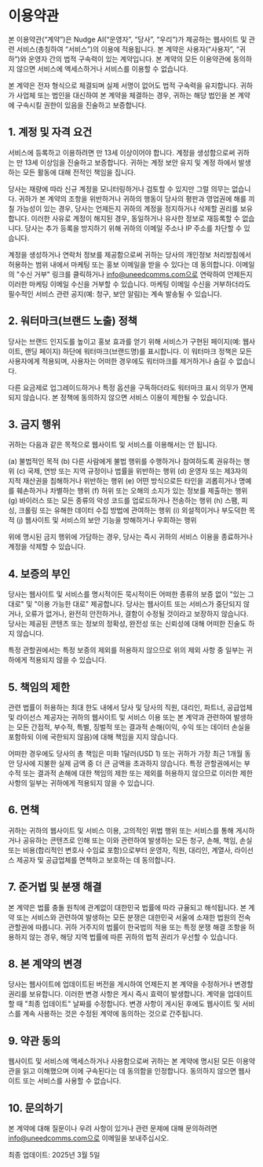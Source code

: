 # 이용약관
본 이용약관(“계약”)은 Nudge AI(“운영자”, “당사”, “우리”)가 제공하는 웹사이트 및 관련 서비스(총칭하여 “서비스”)의 이용에 적용됩니다. 본 계약은 사용자(“사용자”, “귀하”)와 운영자 간의 법적 구속력이 있는 계약입니다. 본 계약의 모든 이용약관에 동의하지 않으면 서비스에 액세스하거나 서비스를 이용할 수 없습니다.

본 계약은 전자 형식으로 체결되며 실제 서명이 없어도 법적 구속력을 유지합니다. 귀하가 사업체 또는 법인을 대신하여 본 계약을 체결하는 경우, 귀하는 해당 법인을 본 계약에 구속시킬 권한이 있음을 진술하고 보증합니다.

## 1. 계정 및 자격 요건
서비스에 등록하고 이용하려면 만 13세 이상이어야 합니다. 계정을 생성함으로써 귀하는 만 13세 이상임을 진술하고 보증합니다. 귀하는 계정 보안 유지 및 계정 하에서 발생하는 모든 활동에 대해 전적인 책임을 집니다.

당사는 재량에 따라 신규 계정을 모니터링하거나 검토할 수 있지만 그럴 의무는 없습니다. 귀하가 본 계약의 조항을 위반하거나 귀하의 행동이 당사의 평판과 영업권에 해를 끼칠 가능성이 있는 경우, 당사는 언제든지 귀하의 계정을 정지하거나 삭제할 권리를 보유합니다. 이러한 사유로 계정이 해지된 경우, 동일하거나 유사한 정보로 재등록할 수 없습니다. 당사는 추가 등록을 방지하기 위해 귀하의 이메일 주소나 IP 주소를 차단할 수 있습니다.

계정을 생성하거나 연락처 정보를 제공함으로써 귀하는 당사의 개인정보 처리방침에서 허용하는 범위 내에서 마케팅 또는 홍보 이메일을 받을 수 있다는 데 동의합니다. 이메일의 "수신 거부" 링크를 클릭하거나 info@uneedcomms.com으로 연락하여 언제든지 이러한 마케팅 이메일 수신을 거부할 수 있습니다. 마케팅 이메일 수신을 거부하더라도 필수적인 서비스 관련 공지(예: 청구, 보안 알림)는 계속 발송될 수 있습니다.

## 2. 워터마크(브랜드 노출) 정책
당사는 브랜드 인지도를 높이고 홍보 효과를 얻기 위해 서비스가 구현된 페이지(예: 웹사이트, 랜딩 페이지) 하단에 워터마크(브랜드명)를 표시합니다. 이 워터마크 정책은 모든 사용자에게 적용되며, 사용자는 어떠한 경우에도 워터마크를 제거하거나 숨길 수 없습니다.

다른 요금제로 업그레이드하거나 특정 옵션을 구독하더라도 워터마크 표시 의무가 면제되지 않습니다. 본 정책에 동의하지 않으면 서비스 이용이 제한될 수 있습니다.

## 3. 금지 행위
귀하는 다음과 같은 목적으로 웹사이트 및 서비스를 이용해서는 안 됩니다.

(a) 불법적인 목적
(b) 다른 사람에게 불법 행위를 수행하거나 참여하도록 권유하는 행위
(c) 국제, 연방 또는 지역 규정이나 법률을 위반하는 행위
(d) 운영자 또는 제3자의 지적 재산권을 침해하거나 위반하는 행위
(e) 어떤 방식으로든 타인을 괴롭히거나 명예를 훼손하거나 차별하는 행위
(f) 허위 또는 오해의 소지가 있는 정보를 제출하는 행위
(g) 바이러스 또는 모든 종류의 악성 코드를 업로드하거나 전송하는 행위
(h) 스팸, 피싱, 크롤링 또는 유해한 데이터 수집 방법에 관여하는 행위
(i) 외설적이거나 부도덕한 목적
(j) 웹사이트 및 서비스의 보안 기능을 방해하거나 우회하는 행위

위에 명시된 금지 행위에 가담하는 경우, 당사는 즉시 귀하의 서비스 이용을 종료하거나 계정을 삭제할 수 있습니다.

## 4. 보증의 부인
당사는 웹사이트 및 서비스를 명시적이든 묵시적이든 어떠한 종류의 보증 없이 "있는 그대로" 및 "이용 가능한 대로" 제공합니다. 당사는 웹사이트 또는 서비스가 중단되지 않거나, 오류가 없거나, 완전히 안전하거나, 결함이 수정될 것이라고 보장하지 않습니다. 당사는 제공된 콘텐츠 또는 정보의 정확성, 완전성 또는 신뢰성에 대해 어떠한 진술도 하지 않습니다.

특정 관할권에서는 특정 보증의 제외를 허용하지 않으므로 위의 제외 사항 중 일부는 귀하에게 적용되지 않을 수 있습니다.

## 5. 책임의 제한
관련 법률이 허용하는 최대 한도 내에서 당사 및 당사의 직원, 대리인, 파트너, 공급업체 및 라이선스 제공자는 귀하의 웹사이트 및 서비스 이용 또는 본 계약과 관련하여 발생하는 모든 간접적, 부수적, 특별, 징벌적 또는 결과적 손해(이익, 수익 또는 데이터 손실을 포함하되 이에 국한되지 않음)에 대해 책임을 지지 않습니다.

어떠한 경우에도 당사의 총 책임은 미화 1달러(USD 1) 또는 귀하가 가장 최근 1개월 동안 당사에 지불한 실제 금액 중 더 큰 금액을 초과하지 않습니다. 특정 관할권에서는 부수적 또는 결과적 손해에 대한 책임의 제한 또는 제외를 허용하지 않으므로 이러한 제한 사항의 일부는 귀하에게 적용되지 않을 수 있습니다.

## 6. 면책
귀하는 귀하의 웹사이트 및 서비스 이용, 고의적인 위법 행위 또는 서비스를 통해 게시하거나 공유하는 콘텐츠로 인해 또는 이와 관련하여 발생하는 모든 청구, 손해, 책임, 손실 또는 비용(합리적인 변호사 수임료 포함)으로부터 운영자, 직원, 대리인, 계열사, 라이선스 제공자 및 공급업체를 면책하고 보호하는 데 동의합니다.

## 7. 준거법 및 분쟁 해결
본 계약은 법률 충돌 원칙에 관계없이 대한민국 법률에 따라 규율되고 해석됩니다. 본 계약 또는 서비스와 관련하여 발생하는 모든 분쟁은 대한민국 서울에 소재한 법원의 전속 관할권에 따릅니다. 귀하 거주지의 법률이 한국법의 적용 또는 특정 분쟁 해결 조항을 허용하지 않는 경우, 해당 지역 법률에 따른 귀하의 법적 권리가 우선할 수 있습니다.

## 8. 본 계약의 변경
당사는 웹사이트에 업데이트된 버전을 게시하여 언제든지 본 계약을 수정하거나 변경할 권리를 보유합니다. 이러한 변경 사항은 게시 즉시 효력이 발생합니다. 계약을 업데이트할 때 "최종 업데이트" 날짜를 수정합니다. 변경 사항이 게시된 후에도 웹사이트 및 서비스를 계속 사용하는 것은 수정된 계약에 동의하는 것으로 간주됩니다.

## 9. 약관 동의
웹사이트 및 서비스에 액세스하거나 사용함으로써 귀하는 본 계약에 명시된 모든 이용약관을 읽고 이해했으며 이에 구속된다는 데 동의함을 인정합니다. 동의하지 않으면 웹사이트 또는 서비스를 사용할 수 없습니다.

## 10. 문의하기
본 계약에 대해 질문이나 우려 사항이 있거나 관련 문제에 대해 문의하려면 info@uneedcomms.com으로 이메일을 보내주십시오.

최종 업데이트: 2025년 3월 5일 